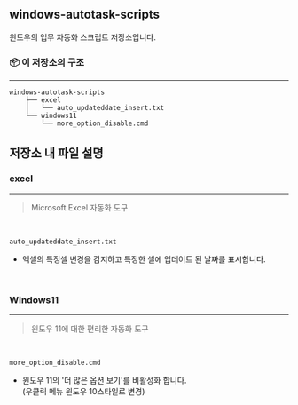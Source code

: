 ## windows-autotask-scripts
윈도우의 업무 자동화 스크립트 저장소입니다.


### 📦 **이 저장소의 구조**
---
```
windows-autotask-scripts   
    ├── excel   
    │   └── auto_updateddate_insert.txt
    └── windows11   
        └── more_option_disable.cmd 
```

## 저장소 내 파일 설명

### **excel**
---
> Microsoft Excel 자동화 도구   

<br>

`auto_updateddate_insert.txt`
-  엑셀의 특정셀 변경을 감지하고 특정한 셀에 업데이트 된 날짜를 표시합니다.

<br>

### **Windows11**
---
> 윈도우 11에 대한 편리한 자동화 도구

<br>

`more_option_disable.cmd`
- 윈도우 11의 '더 많은 옵션 보기'를 비활성화 합니다.   
(우클릭 메뉴 윈도우 10스타일로 변경)